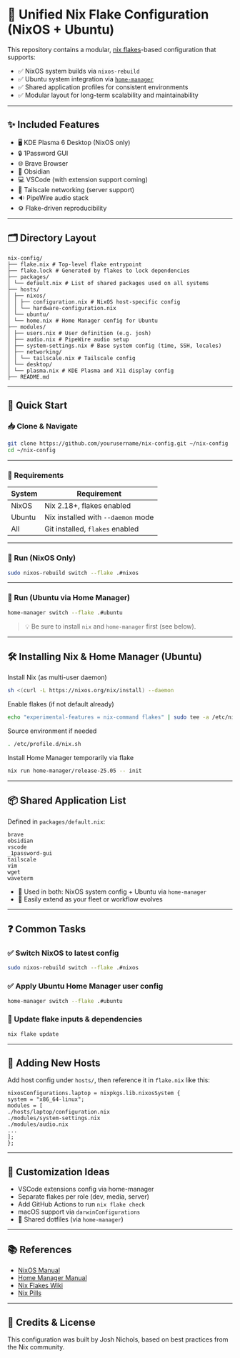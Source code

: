 # 🧪 Unified Nix Flake Configuration (NixOS + Ubuntu)

This repository contains a modular, [nix flakes](https://nixos.wiki/wiki/Flakes)-based configuration that supports:

- ✅ NixOS system builds via `nixos-rebuild`
- ✅ Ubuntu system integration via [`home-manager`](https://nix-community.github.io/home-manager/)
- ✅ Shared application profiles for consistent environments
- ✅ Modular layout for long-term scalability and maintainability

---

## ✨ Included Features

- 🖥️ KDE Plasma 6 Desktop (NixOS only)
- 🔒 1Password GUI
- 🌐 Brave Browser
- 📝 Obsidian
- 💻 VSCode (with extension support coming)
- 📡 Tailscale networking (server support)
- 🔉 PipeWire audio stack
- ⚙️ Flake-driven reproducibility

---

## 🗂️ Directory Layout

```plaintext
nix-config/
├── flake.nix # Top-level flake entrypoint
├── flake.lock # Generated by flakes to lock dependencies
├── packages/
│ └── default.nix # List of shared packages used on all systems
├── hosts/
│ ├── nixos/
│ │ ├── configuration.nix # NixOS host-specific config
│ │ └── hardware-configuration.nix
│ └── ubuntu/
│ └── home.nix # Home Manager config for Ubuntu
├── modules/
│ ├── users.nix # User definition (e.g. josh)
│ ├── audio.nix # PipeWire audio setup
│ ├── system-settings.nix # Base system config (time, SSH, locales)
│ ├── networking/
│ │ └── tailscale.nix # Tailscale config
│ └── desktop/
│ └── plasma.nix # KDE Plasma and X11 display config
├── README.md
```

---

## 🚀 Quick Start

### 📥 Clone & Navigate

```bash
git clone https://github.com/yourusername/nix-config.git ~/nix-config
cd ~/nix-config

```

---

### 🚧 Requirements

| System   | Requirement                         |
|----------|-------------------------------------|
| NixOS    | Nix 2.18+, flakes enabled           |
| Ubuntu   | Nix installed with `--daemon` mode  |
| All      | Git installed, `flakes` enabled     |

---

### 🧪 Run (NixOS Only)

```bash
sudo nixos-rebuild switch --flake .#nixos

```

---

### 🧪 Run (Ubuntu via Home Manager)

```bash
home-manager switch --flake .#ubuntu

```

> 💡 Be sure to install `nix` and `home-manager` first (see below).

---

## 🛠 Installing Nix & Home Manager (Ubuntu)

Install Nix (as multi-user daemon)

```bash
sh <(curl -L https://nixos.org/nix/install) --daemon
```

Enable flakes (if not default already)

```bash
echo "experimental-features = nix-command flakes" | sudo tee -a /etc/nix/nix.conf
```

Source environment if needed

```bash
. /etc/profile.d/nix.sh
```

Install Home Manager temporarily via flake

```bash
nix run home-manager/release-25.05 -- init
```

---

## 📦 Shared Application List

Defined in `packages/default.nix`:

```plaintext
brave
obsidian
vscode
_1password-gui
tailscale
vim
wget
waveterm
```

- 👥 Used in both: NixOS system config + Ubuntu via `home-manager`
- 🧰 Easily extend as your fleet or workflow evolves

---

## ❓ Common Tasks

### ✅ Switch NixOS to latest config

```bash
sudo nixos-rebuild switch --flake .#nixos

```

### ✅ Apply Ubuntu Home Manager user config

```bash
home-manager switch --flake .#ubuntu

```

### 🔄 Update flake inputs & dependencies

```bash
nix flake update
```

---

## 🧱 Adding New Hosts

Add host config under `hosts/`, then reference it in `flake.nix` like this:

```plaintext
nixosConfigurations.laptop = nixpkgs.lib.nixosSystem {
system = "x86_64-linux";
modules = [
./hosts/laptop/configuration.nix
./modules/system-settings.nix
./modules/audio.nix
...
];
};
```

---

## 🧩 Customization Ideas

- VSCode extensions config via home-manager
- Separate flakes per role (dev, media, server)
- Add GitHub Actions to run `nix flake check`
- macOS support via `darwinConfigurations`
- 💾 Shared dotfiles (via `home-manager`)

---

## 📚 References

- [NixOS Manual](https://nixos.org/manual/nixos/stable/)
- [Home Manager Manual](https://nix-community.github.io/home-manager/)
- [Nix Flakes Wiki](https://nixos.wiki/wiki/Flakes)
- [Nix Pills](https://nixos.org/guides/nix-pills/)

---

## 🧤 Credits & License

This configuration was built by Josh Nichols, based on best practices from the Nix community.
